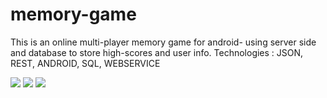 # memory-game
This is an online multi-player memory game for android- using server side and database to store high-scores and user info. Technologies  : JSON, REST, ANDROID, SQL, WEBSERVICE


<img src="https://cloud.githubusercontent.com/assets/25622557/24327449/608f8ea6-1186-11e7-8350-1bec624e7b4c.png"/>
<img src="https://cloud.githubusercontent.com/assets/25622557/24327452/60902726-1186-11e7-83ff-5b593a2365f0.png"/>
<img src="https://cloud.githubusercontent.com/assets/25622557/24327454/6091ccde-1186-11e7-8da9-c57d77fe2444.png"/>



